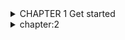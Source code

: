 <details> 
<summary> CHAPTER 1 Get started </summary>

<details> 
<summary> 1.1 Introduction</summary>
===>  Python is a widely used high-level programming language for general-purpose programming, created by Guido van
Rossum and first released in 1991.

====> Python features a dynamic type system and automatic memory management
and supports multiple programming paradigms, including object-oriented, imperative, functional programming,
and procedural styles. It has a large and comprehensive standard library.

Two major versions of Python are currently in active use:
Python 3.x is the current version and is under active development.
Python 2.x is the legacy version and will receive only security updates until 2020. No new features will be implemented. 

If you have Python 3 installed, and it is your default version

$ python --version
 >Python 3.6.0
Python 2.x Version ≤ 2.7

If you have Python 2 installed, and it is your default version

$ python --version
> Python 2.7.13

Now write the following code in the prompt:
>>> print("Hello, World")
>>> Python 3.x Version ≥ 3.0
>>>print('Hello, World')
>>>Python 2.x Version ≥ 2.6

Python 3 print function in Python 2 with the following import statement:
from __future__ import print_function

Launch an interactive Python shell
By executing (running) the python command in your terminal, you are presented with an interactive Python shell.

 $python\
     `#Python 2.7.12 (default, Jun 28 2016, 08:46:01)\
    [GCC 6.1.1 20160602] on linux Type "help", "copyright", "credits" or "license" for more information.'
    
     print 'Hello, World'
     >Hello, World

Alternatively, start the interactive prompt and load file with python -i <file.py>.
In command line, run:
$ python -i hello.py
"Hello World"
>>>

There are multiple ways to close the Python shell:
>>> exit() or >>> quit() -- ctrl+D --- ctrl+c
</details>

<details> 
<summary> Section 1.2: Creating variables and assigning values </summary>
 
### Integer
    a = 2 -----> print(a)                        #   Output: 2\
    b = 9223372036854775807 ----> print(b)       # Output: 9223372036854775807
### Floating point
    pi = 3.14  ------>  print(pi)                # Output: 3.14
### String
    c = 'A' ----> print(c)                       # Output: A
### String
    name = 'John Doe'  --->print(name)          # Output: John Doe
### Boolean
    q = True --->  print(q)                     # Output: True
### Empty value or null data type
    x = None  ---->print(x)                     # Output: None

    0 = x                    => Output: SyntaxError: can't assign to literal

Rules for variable naming:\
    
     1. Variables names must start with a letter or an underscore.
             x = True # valid
            _y = True # valid
            9x = False # starts with numeral        => SyntaxError: invalid syntax
            $y = False # starts with symbol         => SyntaxError: invalid syntax
    
     2. The remainder of your variable name may consist of letters, numbers and underscores.
             has_0_in_it = "Still Valid"

     3. Names are case sensitive.
                x = 9
                y = X*5  =====>    NameError: name 'X' is not defined 
                
Even though there's no need to specify a data type when declaring a variable in Python, while allocating the necessary area in memory for the variable, 
the Python interpreter automatically picks the most suitable built-in type for it:

                a = 2                  ======> print(type(a))            # Output: <type 'int'>
                b = 9223372036854775807 ===> print(type(b))              # Output: <type 'int'>
                pi = 3.14                ====>print(type(pi))            # Output: <type 'float'>
                c = 'A'                 ====> print(type(c))             # Output: <type 'str'>
                name = 'John Doe'        =====> print(type(name))        # Output: <type 'str'>
                q = True                 ====>print(type(q))             # Output: <type 'bool'>
                x = None                ====> print(type(x))             # Output: <type 'NoneType'>

                
You can assign multiple values to multiple variables in one line. Note that there must be the same number of
arguments on the right and left sides of the = operator:

            a, b, c = 1, 2, 3 ======> print(a, b, c)       # Output: 1 2 3
            a, b, c = 1, 2 ====> Traceback (most recent call last): => File "name.py", line N, in <module>
            => a, b, c = 1, 2 ===> ValueError: need more than 2 values to unpack
            a, b = 1, 2, 3 ====> Traceback (most recent call last): => File "name.py", line N, in <module>
            => a, b = 1, 2, 3 ===> ValueError: too many values to unpack


The error in last example can be obviated by assigning remaining values to equal number of arbitrary variables.
This dummy variable can have any name, but it is conventional to use the underscore (_) for assigning unwanted values:
   
    >a, b, _ = 1, 2, 3 ===>print(a, b)     # Output: 1, 2

Note that the number of _ and number of remaining values must be equal. Otherwise 'too many values to unpack
error' is thrown as above:
   
    a, b, _ = 1,2,3,4 ===>Traceback (most recent call last): ===>File "name.py", line N, in <module>
    a, b, _ = 1,2,3,4  ===>ValueError: too many values to unpack (expected 3)           

sometime we can assign several variables simultaneously with single value

            a = b = c = 1 ====> print(a, b, c) # Output: 1 1 1
            a = b = c = 1 # all three names a, b and c refer to same int object with value 1
            print(a, b, c) # Output: 1 1 1
                b = 2 # b now refers to another int object, one with a value of 2
            print(a, b, c)   # Output: 1 2 1 # so output is as expected.

The above is also true for mutable types (like list, dict, etc.) just as it is true for immutable types (like int, string,
tuple, etc.):

        x = y = [7, 8, 9] # x and y refer to the same list object just created, [7, 8, 9]
        x = [13, 8, 9] # x now refers to a different list object just created, [13, 8, 9]
        print(y) # y still refers to the list it was first assigned
        # Output: [7, 8, 9]

Things are a bit different when it comes to modifying the object (in contrast to assigning the name to
a different object, which we did above) when the cascading assignment is used for mutable types.

        x = y = [7, 8, 9] # x and y are two different names for the same list object just created, [7,8, 9]
        x[0] = 13 # we are updating the value of the list [7, 8, 9] through one of its names, x in this case
        print(y) # printing the value of the list using its other name
         # Output: [13, 8, 9] # hence, naturally the change is reflected

Nested lists are also valid in python. This means that a list can contain another list as an element.

        x = [1, 2, [3, 4, 5], 6, 7] # this is nested list
        print x[2] # Output: [3, 4, 5]
        print x[2][1] # Output: 4

Lastly, variables in Python do not have to stay the same type as which they were first defined -- you can simply use
= to assign a new value to a variable, even if that value is of a different type.

        a = 2 print(a) # Output: 2
        a = "New value" print(a) # Output: New value
</details>

<details> 
<summary> Section 1.3: Block Indentation  </summary>

===>Python uses indentation to define control and loop constructs. This contributes to Python's readability, however, it
    requires the programmer to pay close attention to the use of whitespace.

Python uses the colon symbol (:) and indentation for showing where blocks of code begin and end (If you come
from another language, do not confuse this with somehow being related to the ternary operator).

blocks in Python, such as functions, loops, if clauses and other constructs, have no ending identifiers.

For example:

        def my_function(): # This is a function definition. Note the colon (:)
        a = 2 # This line belongs to the function because it's indented
        return a # This line also belongs to the same function
        print(my_function()) # This line is OUTSIDE the function block

        or
        if a > b: # If block starts here
        print(a) # This is part of the if block
        else: # else must be at the same level as if
        print(b) # This line is part of the else block

Blocks that contain exactly one single-line statement may be put on the same line, though this form is generally not
considered good style:
        if a > b: print(a)
        else: print(b)
Attempting to do this with more than a single statement will not work:
        if x > y: y = x
        print(y) # IndentationError: unexpected indent
        if x > y: while y != z: y -= 1 # SyntaxError: invalid syntax

An empty block causes an IndentationError. Use pass (a command that does nothing) when you have a block with content:
    def will_be_implemented_later():
    pass

Spaces vs. Tabs
-----------

In short: always use 4 spaces for indentation.

Python 3.x Version ≥ 3.0

Python 3 disallows mixing the use of tabs and spaces for indentation. In such case a compile-time error is
generated: Inconsistent use of tabs and spaces in indentation and the program will not run.

Python 2.x Version ≤ 2.7
</details>

<details> 
<summary> Section 1.4: Datatypes </summary>

### Booleans
    1. bool: A boolean value of either True or False. Logical operations like and, or, not can be performed on booleans.
            x or y # if x is False then y otherwise x
            x and y # if x is False then x otherwise y
            not x # if x is True then False, otherwise True

    In Python 2.x and in Python 3.x, a boolean is also an int. The bool type is a subclass of the int type and True and
    False are its only instances:
            issubclass(bool, int) # True
            isinstance(True, bool) # True
            isinstance(False, bool) # True
            
### Numbers
    1. int: Integer number
            a = 2
            b = 100
            c = 123456789
            d = 38563846326424324
    2. float: Floating point number; precision depends on the implementation and system architecture, for
             CPython the float datatype corresponds to a C double.
                    a = 2.0
                    b = 100.e0
                    c = 123456789.e1
    3.complex: Complex numbers
                    a = 2 + 1j
                    b = 100 + 10j
    4.Sequences and collections    

                 Python differentiates between ordered sequences and unordered collections (such as set and dict).
                 strings (str, bytes, unicode) are sequences
                 reversed: A reversed order of str with reversed function
                        a = reversed('hello')

     5.tuple: An ordered collection of n values of any type (n >= 0).
                a = (1, 2, 3)
                b = ('a', 1, 'python', (1, 2))
                b[2] = 'something else' # returns a TypeError    
      
            Supports indexing; immutable; hashable if all its members are hashable

     6.list: An ordered collection of n values (n >= 0)
            
            a = [1, 2, 3]
            b = ['a', 1, 'python', (1, 2), [1, 2]]
            b[2] = 'something else' # allowed
      
      Not hashable; mutable.      
    
    7.set: An unordered collection of unique values. Items must be hashable.
            a = {1, 2, 'a'}            

    8. dict: An unordered collection of unique key-value pairs; keys must be hashable.
                a = {1: 'one',
                     2: 'two'}
                b = {'a': [1, 2, 3],
                     'b': 'a string'}

>An object is hashable if it has a hash value which never changes during its lifetime (it needs a __hash__()
>method), and can be compared to other objects (it needs an __eq__() method).

Built-in constants
----------

True: The true value of the built-in type bool
False: The false value of the built-in type bool
None: A singleton object used to signal that a value is absent.
      Ellipsis or ...: used in core Python3+ anywhere and limited usage in Python2.7+ as part of array notation.
NotImplemented: a singleton used to indicate to Python that a special method doesn't support the specific.

a = None

None doesn't have any natural ordering. Using ordering comparison operators (<, <=, >=, >) isn't supported anymore
and will raise a TypeError.

None is always less than any number (None < -32 evaluates to True).

Testing the type of variables
 
 In python, we can check the datatype of an object using the built-in function type.
    a = '123' ====>   print(type(a))

    b = 123 ====> print(type(b))   # Out: <class 'int'>

Converting between datatypes
--------------

can perform explicit datatype conversion.
For example, '123' is of str type and it can be converted to integer using int function.

>a = '123' =======> b = int(a) =======> print(b,id(b))

###Converting from a float string such as '123.456' can be done using float function.

>a = '123.456' ====> b = float(a)
>c = int(a) # ValueError: invalid literal for int() with base 10: '123.456'
>d = int(b) # 123

convert sequence or collection types
a = 'hello'
  >list(a) # ['h', 'e', 'l', 'l', 'o']
  >set(a) # {'o', 'e', 'l', 'h'}
  >tuple(a) # ('h', 'e', 'l', 'l', 'o')

one letter labels just in front of the quotes you can tell what type of string you want to define.

 b'foo bar': results bytes in Python 3, str in Python 2
 u'foo bar': results str in Python 3, unicode in Python 2
 'foo bar': results str
 r'foo bar': results so called raw string,

Mutable and Immutable Data Types
----------

An object is called mutable if it can be changed. For example, when you pass a list to some function, the list can be
changed:

def f(m): m.append(3) # adds a number to the list. This is a mutation.
x = [1, 2]
f(x) ====> x == [1, 2] # False now, since an item was added to the list


An object is called immutable if it cannot be changed in any way. For example, integers are immutable, since there's
no way to change them:

def bar():
x = (1, 2) ====> g(x) ====> x == (1, 2) # Will always be True, since no function can change the object (1, 2)

Data types whose instances are mutable are called mutable data types, and similarly for immutable objects and datatypes.
  Examples of immutable Data Types:
      int, long, float, complex
      str
      bytes
      tuple
      frozenset
  Examples of mutable Data Types:
       bytearray
       list
       set
       dict

 </details>                    
<details> 
<summary> Section 1.5: Collection Types </summary>
</details>

A number of collection types in Python. While types such as int and str hold a single value, collection
types hold multiple values.


Lists
-----
The list type is probably the most commonly used collection type in Python. Despite its name, a list is more like an
array in other languages, mostly JavaScript. In Python, a list is merely an ordered collection of valid Python values.

    int_list = [1, 2, 3]
    string_list = ['abc', 'defghi']

A list can be empty:
    empty_list = []

The elements of a list are not restricted to a single data type, which makes sense given that Python is a dynamic language:
    
    mixed_list = [1, 'abc', True, 2.34, None]

A list can contain another list as its element:

  nested_list = [['a', 'b', 'c'], [1, 2, 3]]


elements of a list can be accessed via an index, or numeric representation of their position. Lists in Python are
zero-indexed meaning that the first element in the list is at index 0, the second element is at index 1 and so on:

        names = ['Alice', 'Bob', 'Craig', 'Diana', 'Eric']

         print(names[0]) # Alice
         print(names[2]) # Craig

Indices can also be negative which means counting from the end of the list (-1 being the index of the last element).

    print(names[-1]) # Eric
    print(names[-4]) # Bob

Lists are mutable, so you can change the values in a list:

    names[0] = 'Ann' ====> print(names)   # Outputs ['Ann', 'Bob', 'Craig', 'Diana', 'Eric']

Besides, it is possible to add and/or remove elements from a list:
Append object to end of list with L.append(object), returns None.
   
   names = ['Alice', 'Bob', 'Craig', 'Diana', 'Eric']
    names.append("Sia")
    print(names)       # Outputs ['Alice', 'Bob', 'Craig', 'Diana', 'Eric', 'Sia']


Add a new element to list at a specific index. L.insert(index, object)

     names.insert(1, "Nikki") =====> print(names)
    # Outputs ['Alice', 'Nikki', 'Bob', 'Craig', 'Diana', 'Eric', 'Sia']

Remove the first occurrence of a value with L.remove(value), returns None
     names.remove("Bob")
     print(names) # Outputs ['Alice', 'Nikki', 'Craig', 'Diana', 'Eric', 'Sia']

Get the index in the list of the first item whose value is x. It will show an error if there is no such item.
   name.index("Alice") ======> 0

Count length of list ===> len(names)----- 6

count occurrence of any item in list
     a = [1, 1, 1, 2, 3, 4]  =======> a.count(1) ---- 3

Reverse the list
a.reverse() ==========  [4, 3, 2, 1, 1, 1] # ''or'' a[::-1] =====>   [4, 3, 2, 1, 1, 1]
Remove and return item at index (defaults to the last item) with L.pop([index]), returns the item
names.pop() # Outputs 'Sia'

     

     

<details> 
<summary> Section 1.4: Datatypes </summary>
</details>
<details> 
<summary> Section 1.4: Datatypes </summary>
</details>
<details> 
<summary> Section 1.4: Datatypes </summary>
</details>


</details>

<details> 
<summary> chapter:2</summary>
</details>
